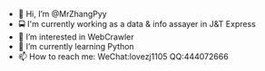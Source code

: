 - 👋 Hi, I’m @MrZhangPyy
- 🚍 I'm currently working as a data & info assayer in J&T Express
- 👀 I’m interested in WebCrawler
- 🌱 I’m currently learning Python
- 📫 How to reach me: WeChat:lovezj1105 QQ:444072666
